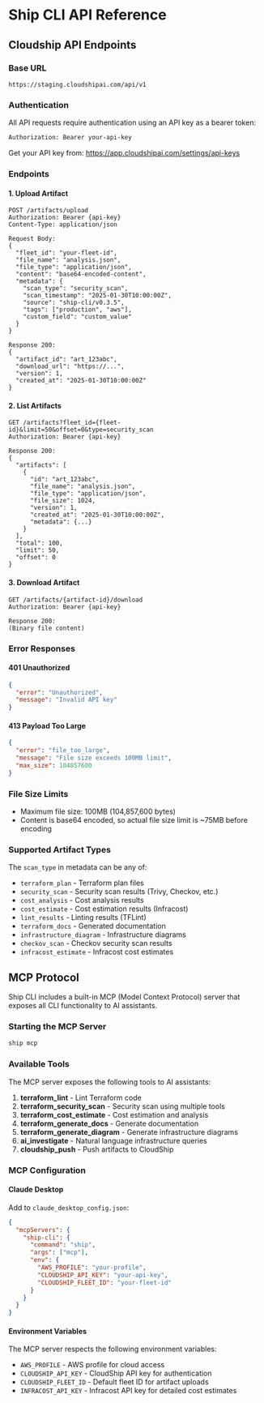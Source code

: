 # Ship CLI API Reference

## Cloudship API Endpoints

### Base URL
```
https://staging.cloudshipai.com/api/v1
```

### Authentication

All API requests require authentication using an API key as a bearer token:

```bash
Authorization: Bearer your-api-key
```

Get your API key from: https://app.cloudshipai.com/settings/api-keys

### Endpoints

#### 1. Upload Artifact
```http
POST /artifacts/upload
Authorization: Bearer {api-key}
Content-Type: application/json

Request Body:
{
  "fleet_id": "your-fleet-id",
  "file_name": "analysis.json",
  "file_type": "application/json",
  "content": "base64-encoded-content",
  "metadata": {
    "scan_type": "security_scan",
    "scan_timestamp": "2025-01-30T10:00:00Z",
    "source": "ship-cli/v0.3.5",
    "tags": ["production", "aws"],
    "custom_field": "custom_value"
  }
}

Response 200:
{
  "artifact_id": "art_123abc",
  "download_url": "https://...",
  "version": 1,
  "created_at": "2025-01-30T10:00:00Z"
}
```

#### 2. List Artifacts
```http
GET /artifacts?fleet_id={fleet-id}&limit=50&offset=0&type=security_scan
Authorization: Bearer {api-key}

Response 200:
{
  "artifacts": [
    {
      "id": "art_123abc",
      "file_name": "analysis.json",
      "file_type": "application/json",
      "file_size": 1024,
      "version": 1,
      "created_at": "2025-01-30T10:00:00Z",
      "metadata": {...}
    }
  ],
  "total": 100,
  "limit": 50,
  "offset": 0
}
```

#### 3. Download Artifact
```http
GET /artifacts/{artifact-id}/download
Authorization: Bearer {api-key}

Response 200:
(Binary file content)
```

### Error Responses

#### 401 Unauthorized
```json
{
  "error": "Unauthorized", 
  "message": "Invalid API key"
}
```

#### 413 Payload Too Large
```json
{
  "error": "file_too_large",
  "message": "File size exceeds 100MB limit",
  "max_size": 104857600
}
```

### File Size Limits

- Maximum file size: 100MB (104,857,600 bytes)
- Content is base64 encoded, so actual file size limit is ~75MB before encoding

### Supported Artifact Types

The `scan_type` in metadata can be any of:
- `terraform_plan` - Terraform plan files
- `security_scan` - Security scan results (Trivy, Checkov, etc.)
- `cost_analysis` - Cost analysis results
- `cost_estimate` - Cost estimation results (Infracost)
- `lint_results` - Linting results (TFLint)
- `terraform_docs` - Generated documentation
- `infrastructure_diagram` - Infrastructure diagrams
- `checkov_scan` - Checkov security scan results
- `infracost_estimate` - Infracost cost estimates

## MCP Protocol

Ship CLI includes a built-in MCP (Model Context Protocol) server that exposes all CLI functionality to AI assistants.

### Starting the MCP Server

```bash
ship mcp
```

### Available Tools

The MCP server exposes the following tools to AI assistants:

1. **terraform_lint** - Lint Terraform code
2. **terraform_security_scan** - Security scan using multiple tools
3. **terraform_cost_estimate** - Cost estimation and analysis
4. **terraform_generate_docs** - Generate documentation
5. **terraform_generate_diagram** - Generate infrastructure diagrams
6. **ai_investigate** - Natural language infrastructure queries
7. **cloudship_push** - Push artifacts to CloudShip

### MCP Configuration

#### Claude Desktop
Add to `claude_desktop_config.json`:
```json
{
  "mcpServers": {
    "ship-cli": {
      "command": "ship",
      "args": ["mcp"],
      "env": {
        "AWS_PROFILE": "your-profile",
        "CLOUDSHIP_API_KEY": "your-api-key",
        "CLOUDSHIP_FLEET_ID": "your-fleet-id"
      }
    }
  }
}
```

#### Environment Variables

The MCP server respects the following environment variables:
- `AWS_PROFILE` - AWS profile for cloud access
- `CLOUDSHIP_API_KEY` - CloudShip API key for authentication
- `CLOUDSHIP_FLEET_ID` - Default fleet ID for artifact uploads
- `INFRACOST_API_KEY` - Infracost API key for detailed cost estimates